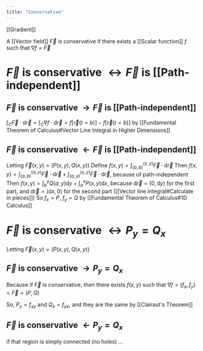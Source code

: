 ```yaml
---
title: "Conservative"
---
```

[[Gradient]]

A [[Vector field]] $\vec{F}$ is conservative if there exists a [[Scalar function]] $f$ such that  $\nabla f = \vec{F}$



# $\vec{F}$ is conservative $\leftrightarrow \vec{F}$ is [[Path-independent]]
## $\vec{F}$ is conservative $\rightarrow \vec{F}$ is [[Path-independent]]
$\int_{C} \vec{F} \cdot \mathrm{d} \vec{r}=\int_{C} \nabla f \cdot \mathrm{d} \vec{r}=f[\vec{r}(t=b)]-f[\vec{r}(t=b)]$ by [[Fundamental Theorem of Calculus#Vector Line Integral in Higher Dimensions]]
## $\vec{F}$ is conservative $\leftarrow \vec{F}$ is [[Path-independent]]
Letting $\vec{F}(x,y)=(P(x,y),Q(x,y))$
Define $f(x, y)=\int_{(a, b)}^{(x, y)} \vec{F} \cdot \mathrm{d} \vec{r}$
Then $f(x, y)=\int_{(a,b)}^{(a,y)} \vec{F} \cdot \mathrm{d} \vec{r}+\int_{(a,y)}^{(x,y)} \vec{F} \cdot \mathrm{d} \vec{r}$, because of path-independent
Then $f(x,y)=\int_{b}^{y} Q(a,y) \mathrm{d}y+\int_{a}^{x} P(x,y)\mathrm{d}x$, because $\mathrm{d}\vec{r}=(0,\mathrm{d}y)$ for the first part, and $\mathrm{d}\vec{r}=(\mathrm{d}x,0)$ for the second part ([[Vector line integral#Calculate in pieces]])
So $f_{x}=P$, $f_{y}=Q$ by [[Fundamental Theorem of Calculus#1D Calculus]]



# $\vec{F}$ is conservative $\leftrightarrow P_{y}=Q_{x}$
Letting $\vec{F}(x,y)=(P(x,y),Q(x,y))$

## $\vec{F}$ is conservative $\rightarrow P_{y}=Q_{x}$
Because if $\vec{F}$ is conservative, then there exists $f(x,y)$ such that $\nabla{f}=(f_{x}, f_{y})=\vec{F}=(P,Q)$

So, $P_{y}=f_{xy}$ and $Q_{x}=f_{yx}$, and they are the same by [[Clairaut's Theorem]]
## $\vec{F}$ is conservative $\leftarrow P_{y}=Q_{x}$
if that region is simply connected (no holes) ...